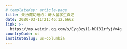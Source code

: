 ```yaml
---
# templateKey: article-page
title: 亲历魔幻纽约：哥大留学生自述
date: 2020-03-11T21:46:12.666Z
link: >-
  https://mp.weixin.qq.com/s/Eyg8zy11-hDI31rfyjVv4g
countryCode: us
instituteSlug: us-columbia
---
```

